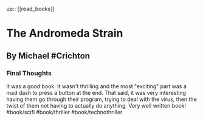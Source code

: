 up:: [[read_books]]

# The Andromeda Strain
## By Michael #Crichton
### Final Thoughts
It was a good book. It wasn't thrilling and the most "exciting" part was a mad dash to press a button at the end.
That said, it was very interesting having them go through their program, trying to deal with the virus, then the twist of them not having to actually do anything.
Very well written book!
#book/scifi #book/thriller #book/technothriller
